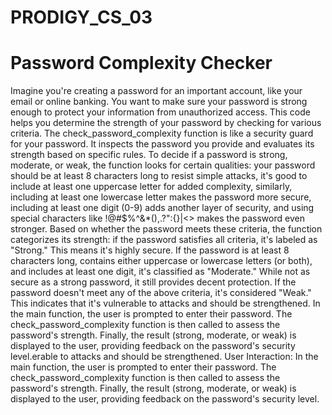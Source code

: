 # PRODIGY_CS_03
# Password Complexity Checker
Imagine you're creating a password for an important account, like your email or online banking. You want to make sure your password is strong enough to protect your information from unauthorized access. This code helps you determine the strength of your password by checking for various criteria. The check_password_complexity function is like a security guard for your password. It inspects the password you provide and evaluates its strength based on specific rules. To decide if a password is strong, moderate, or weak, the function looks for certain qualities: your password should be at least 8 characters long to resist simple attacks, it's good to include at least one uppercase letter for added complexity, similarly, including at least one lowercase letter makes the password more secure, including at least one digit (0-9) adds another layer of security, and using special characters like !@#$%^&*(),.?":{}|<> makes the password even stronger. Based on whether the password meets these criteria, the function categorizes its strength: if the password satisfies all criteria, it's labeled as "Strong." This means it's highly secure. If the password is at least 8 characters long, contains either uppercase or lowercase letters (or both), and includes at least one digit, it's classified as "Moderate." While not as secure as a strong password, it still provides decent protection. If the password doesn't meet any of the above criteria, it's considered "Weak." This indicates that it's vulnerable to attacks and should be strengthened. In the main function, the user is prompted to enter their password. The check_password_complexity function is then called to assess the password's strength. Finally, the result (strong, moderate, or weak) is displayed to the user, providing feedback on the password's security level.erable to attacks and should be strengthened.
User Interaction: In the main function, the user is prompted to enter their password. The check_password_complexity function is then called to assess the password's strength. Finally, the result (strong, moderate, or weak) is displayed to the user, providing feedback on the password's security level.
